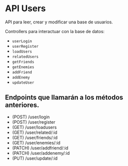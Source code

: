 # API Users

API para leer, crear y modificar una base de usuarios.

Controllers para interactuar con la base de datos:

- `userLogin`
- `userRegister`
- `loadUsers`
- `relatedUsers`
- `getFriends`
- `getEnemies`
- `addFriend`
- `addEnemy`
- `updateUser`

## Endpoints que llamarán a los métodos anteriores.

- (POST) /user/login
- (POST) /user/register
- (GET) /user/loadusers
- (GET) /user/related/:id
- (GET) /user/friends/:id
- (GET) /user/enemies/:id
- (PATCH) /user/addfriend/:id
- (PATCH) /user/addenemy/:id
- (PUT) /user/update/:id
